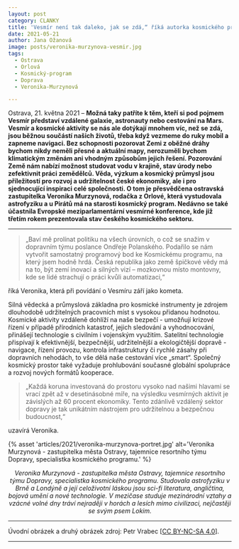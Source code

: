 ```yaml
---
layout: post
category: CLANKY
title: 'Vesmír není tak daleko, jak se zdá,“ říká autorka kosmického programu Veronika Murzynová'
date: 2021-05-21
author: Jana Ožanová
image: posts/veronika-murzynova-vesmir.jpg
tags:					
  - Ostrava
  - Orlová
  - Kosmický-program		
  - Doprava
  - Veronika-Murzynová			

---
```


Ostrava, 21. května 2021 – **Možná taky patříte k těm, kteří si pod pojmem Vesmír představí vzdálené galaxie, astronauty nebo cestování na Mars. Vesmír a kosmické aktivity se nás ale dotýkají mnohem víc, než se zdá, jsou běžnou součástí našich životů, třeba když vezmeme do ruky mobil a zapneme navigaci. Bez schopnosti pozorovat Zemi z oběžné dráhy bychom nikdy neměli přesné a aktuální mapy, nerozuměli bychom klimatickým změnám ani vhodným způsobům jejich řešení. Pozorování Země nám nabízí možnost studovat vodu v krajině, stav úrody nebo zefektivnit práci zemědělců. Věda, výzkum a kosmický průmysl jsou příležitostí pro rozvoj a udržitelnost české ekonomiky, ale i pro sjednocující inspiraci celé společnosti. O tom je přesvědčena ostravská zastupitelka Veronika Murzynová, rodačka z Orlové, která vystudovala astrofyziku a u Pirátů má na starosti kosmický program. Nedávno se také účastnila Evropské meziparlamentární vesmírné konference, kde již třetím rokem prezentovala stav českého kosmického sektoru.**

<hr />

> „Baví mě prolínat politiku na všech úrovních, o což se snažím v dopravním týmu poslance Ondřeje Polanského. Podařilo se nám vytvořit samostatný programový bod ke Kosmickému programu, na který jsem hodně hrdá. Česká republika jako země špičkové vědy má na to, být zemí inovací a silných vizí – mozkovnou místo montovny, kde se lidé strachují o práci kvůli automatizaci,“

říká Veronika, která při povídání o Vesmíru září jako kometa.  

Silná vědecká a průmyslová základna pro kosmické instrumenty je zdrojem dlouhodobě udržitelných pracovních míst s vysokou přidanou hodnotou. Kosmické aktivity vzdáleně dohlíží na naše bezpečí - umožňují krizové řízení v případě přírodních katastrof, jejich sledování a vyhodnocování, přinášejí technologie s civilním i vojenským využitím. Satelitní technologie přispívají k efektivnější, bezpečnější, udržitelnější a ekologičtější dopravě - navigace, řízení provozu, kontrola infrastruktury či rychlé zásahy při dopravních nehodách, to vše dělá naše cestování více „smart“. Společný kosmický prostor také vyžaduje prohlubování současné globální spolupráce a rozvoj nových formátů kooperace.

> „Každá koruna investovaná do prostoru vysoko nad našimi hlavami se vrací zpět až v desetinásobné míře, na výsledku vesmírných aktivit je závislých až 60 procent ekonomiky. Tento zdánlivě vzdálený sektor dopravy je tak unikátním nástrojem pro udržitelnou a bezpečnou budoucnost,“

uzavírá Veronika.  

{% asset 'articles/2021/veronika-murzynova-portret.jpg' alt='Veronika Murzynová - zastupitelka města Ostravy, tajemnice resortního týmu Dopravy, specialistka kosmického programu.' %}

<p style="text-align: center">
<i>Veronika Murzynová - zastupitelka města Ostravy, tajemnice resortního týmu Dopravy, specialistka kosmického programu. Studovala astrofyziku v Brně a Londýně a její celoživotní láskou jsou sci-fi literatura, angličtina, bojová umění a nové technologie. V mezičase studuje mezinárodní vztahy a vzácné volné dny tráví nejraději v horách a lesích mimo civilizaci, nejčastěji se svým psem Lokim.</i>
</p>

---

Úvodní obrázek a druhý obrázek zdroj: Petr Vrabec \[[CC BY-NC-SA 4.0](https://creativecommons.org/licenses/by-nc-sa/4.0/deed.cs)\].

- - -
